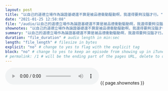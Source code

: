 ```yaml
---
layout: post
title: "以自己的道德立場作為論證基礎還不算是被品德衝動驅動啊，我還得要夠沒腦才行。" # quotes allow forbidden characters like the colon
date: "2021-01-25 12:58:08"
file: "/audio/以自己的道德立場作為論證基礎還不算是被品德衝動驅動啊，我還得要夠沒腦才行。.mp3"
shownotes: "以自己的道德立場作為論證基礎還不算是被品德衝動驅動啊，我還得要夠沒腦才行。"
summary: "以自己的道德立場作為論證基礎還不算是被品德衝動驅動啊，我還得要夠沒腦才行。"
duration: "file_duration" # audio length in min:sec
length: "file_length" # filesize in bytes
explicit: "no" # change to yes to flag with the explicit tag
block: "no" # change to yes to keep an episode from showing up in iTunes
# permalink: /1 # will be the ending part of the pages URL, delete to default to the title
---
```


<audio controls>
<source src="{{site.url}}{{site.baseurl}}{{ page.file }}" type="audio/x-mp3">
Your browser does not support the audio element.
</audio>
{{ page.shownotes }}
